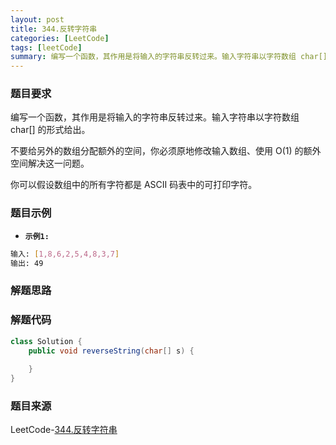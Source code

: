 ```yaml
---
layout: post
title: 344.反转字符串
categories: [LeetCode]
tags: [leetCode]
summary: 编写一个函数，其作用是将输入的字符串反转过来。输入字符串以字符数组 char[] 的形式给出。
---
```


### 题目要求
编写一个函数，其作用是将输入的字符串反转过来。输入字符串以字符数组 char[] 的形式给出。

不要给另外的数组分配额外的空间，你必须原地修改输入数组、使用 O(1) 的额外空间解决这一问题。

你可以假设数组中的所有字符都是 ASCII 码表中的可打印字符。

### 题目示例
- **`示例1: `** 
```sh
输入: [1,8,6,2,5,4,8,3,7]
输出: 49
```


### 解题思路


### 解题代码
```java
class Solution {
    public void reverseString(char[] s) {
        
    }
}
```

### 题目来源
LeetCode-[344.反转字符串](https://leetcode-cn.com/problems/reverse-string/)
